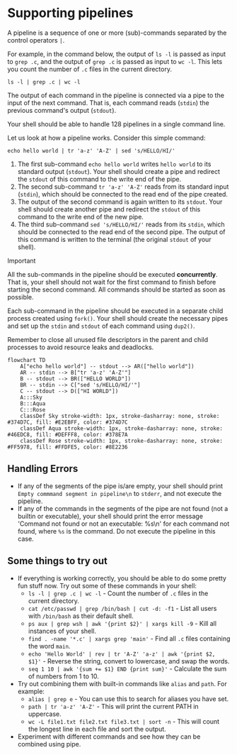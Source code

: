 # Supporting pipelines

A pipeline is a sequence of one or more (sub)-commands separated by the control
operators `|`.

For example, in the command below, the output of `ls -l` is passed as input to
`grep .c`, and the output of `grep .c` is passed as input to `wc -l`. This
lets you count the number of `.c` files in the current directory.

```shell
ls -l | grep .c | wc -l
```

The output of each command in the pipeline is connected via a pipe to the
input of the next command. That is, each command reads (`stdin`) the previous
command's output (`stdout`).

Your shell should be able to handle 128 pipelines in a single command line.

Let us look at how a pipeline works. Consider this simple command:

```shell
echo hello world | tr 'a-z' 'A-Z' | sed 's/HELLO/HI/'
```

1. The first sub-command `echo hello world` writes `hello world` to its standard
   output (`stdout`). Your shell should create a pipe and redirect the
   `stdout` of this command to the write end of the pipe.
2. The second sub-command `tr 'a-z' 'A-Z'` reads from its standard input
   (`stdin`), which should be connected to the read end of the pipe created.
3. The output of the second command is again written to its `stdout`. Your shell
   should create another pipe and redirect the `stdout` of this command to the
   write end of the new pipe.
4. The third sub-command `sed 's/HELLO/HI/'` reads from its `stdin`, which
   should be connected to the read end of the second pipe. The output of this
   command is written to the terminal (the original `stdout` of your shell).

> [!important]
>
> All the sub-commands in the pipeline should be executed **concurrently**.
> That is, your shell should not wait for the first command to finish before
> starting the second command. All commands should be started as soon as
> possible.
>
> Each sub-command in the pipeline should be executed in a separate child
> process created using `fork()`. Your shell should create the necessary
> pipes and set up the `stdin` and `stdout` of each command using `dup2()`.
>
> Remember to close all unused file descriptors in the parent and child
> processes to avoid resource leaks and deadlocks.

```mermaid
flowchart TD
    A["echo hello world"] -- stdout --> AR(["hello world"])
    AR -- stdin --> B["tr 'a-z' 'A-Z'"]
    B -- stdout --> BR(["HELLO WORLD"])
    BR -- stdin --> C["sed 's/HELLO/HI/'"]
    C -- stdout --> D(["HI WORLD"])
    A:::Sky
    B:::Aqua
    C:::Rose
    classDef Sky stroke-width: 1px, stroke-dasharray: none, stroke: #374D7C, fill: #E2EBFF, color: #374D7C
    classDef Aqua stroke-width: 1px, stroke-dasharray: none, stroke: #46EDC8, fill: #DEFFF8, color: #378E7A
    classDef Rose stroke-width: 1px, stroke-dasharray: none, stroke: #FF5978, fill: #FFDFE5, color: #8E2236
```

## Handling Errors

- If any of the segments of the pipe is/are empty, your shell should print
  `Empty commmand segment in pipeline\n` to `stderr`, and not execute the
  pipeline.
- If any of the commands in the segments of the pipe are not found (not a
  builtin or executable), your shell should print the error message 'Command
  not found or not an executable: %s\n' for each command not found, where `%s`
  is the command. Do not execute the pipeline in this case.

## Some things to try out

- If everything is working correctly, you should be able to do some pretty
  fun stuff now. Try out some of these commands in your shell:
  - `ls -l | grep .c | wc -l` - Count the number of `.c` files in the current
    directory.
  - `cat /etc/passwd | grep /bin/bash | cut -d: -f1` - List all users
    with `/bin/bash` as their default shell.
  - `ps aux | grep wsh | awk '{print $2}' | xargs kill -9` - Kill all
    instances of your shell.
  - `find . -name '*.c' | xargs grep 'main'` - Find all `.c` files
    containing the word `main`.
  - `echo 'Hello World' | rev | tr 'A-Z' 'a-z' | awk '{print $2, $1}'` - Reverse
    the string, convert to lowercase, and swap the words.
  - `seq 1 10 | awk '{sum += $1} END {print sum}'` - Calculate the sum of
    numbers from 1 to 10.
- Try out combining them with built-in commands like `alias` and `path`. For
  example:
  - `alias | grep e` - You can use this to search for aliases you have set.
  - `path | tr 'a-z' 'A-Z'` - This will print the current PATH in uppercase.
  - `wc -L file1.txt file2.txt file3.txt | sort -n` - This will count the
    longest line in each file and sort the output.
- Experiment with different commands and see how they can be combined using pipe.